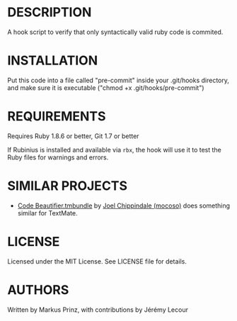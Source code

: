 # DESCRIPTION

A hook script to verify that only syntactically valid ruby code is commited.

# INSTALLATION

Put this code into a file called "pre-commit" inside your .git/hooks
directory, and make sure it is executable ("chmod +x .git/hooks/pre-commit")

# REQUIREMENTS

Requires Ruby 1.8.6 or better, Git 1.7 or better

If Rubinius is installed and available via `rbx`, the hook will use it to test the Ruby files for warnings and errors.

# SIMILAR PROJECTS

* [Code Beautifier.tmbundle][beautify] by [Joel Chippindale (mocoso)](mocoso) does something similar for TextMate.

  [beautify]: http://github.com/mocoso/code-beautifier.tmbundle "Code Beautifier.tmbundle"
  [mocoso]: http://github.com/mocoso "Joel Chippindale"

# LICENSE

Licensed under the MIT License. See LICENSE file for details.

# AUTHORS

Written by Markus Prinz, with contributions by Jérémy Lecour
